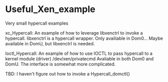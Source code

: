 # Useful_Xen_example
Very small hypercall examples

xc_Hypercall: 
An example of how to leverage libxenctrl to invoke a hypercall.
libxenctrl is a hypercall wrapper.
Only availiable in Dom0... Maybe available in DomU, but libxenctrl is needed.

Ioctl_Hypercall:
An example of how to use IOCTL to pass hypercall to a kernel module (driver)
/dev/xen/privatecmd
Avaliable in both Dom0 and DomU.
The interface is somewhat more complicated.

TBD:
I haven't figure out how to invoke a Hypercall_domctl()

